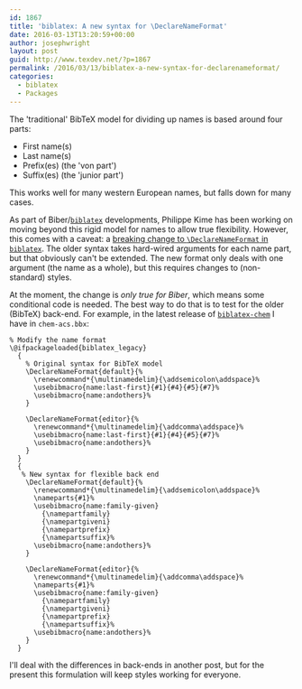 ```yaml
---
id: 1867
title: 'biblatex: A new syntax for \DeclareNameFormat'
date: 2016-03-13T13:20:59+00:00
author: josephwright
layout: post
guid: http://www.texdev.net/?p=1867
permalink: /2016/03/13/biblatex-a-new-syntax-for-declarenameformat/
categories:
  - biblatex
  - Packages
---
```

The 'traditional' BibTeX model for dividing up names is based around four parts:
<ul>
 	<li>First name(s)</li>
 	<li>Last name(s)</li>
 	<li>Prefix(es) (the 'von part')</li>
 	<li>Suffix(es) (the 'junior part')</li>
</ul>
This works well for many western European names, but falls down for many cases.

As part of Biber/<a href="http://ctan.org/plg/biblatex"><code>biblatex</code></a> developments, Philippe Kime has been working on moving beyond this rigid model for names to allow true flexibility. However, this comes with a caveat: a <a href="https://github.com/plk/biblatex/issues/372">breaking change to <code>\DeclareNameFormat</code> in <code>biblatex</code></a>. The older syntax takes hard-wired arguments for each name part, but that obviously can't be extended. The new format only deals with one argument (the name as a whole), but this requires changes to (non-standard) styles.

At the moment, the change is <em>only true for Biber</em>, which means some conditional code is needed. The best way to do that is to test for the older (BibTeX) back-end. For example, in the latest release of <a href="http://ctan.org/pkg/biblatex-chem"><code>biblatex-chem</code></a> I have in <code>chem-acs.bbx</code>:
<pre><code>% Modify the name format
\@ifpackageloaded{biblatex_legacy}
  {
    % Original syntax for BibTeX model
    \DeclareNameFormat{default}{%
      \renewcommand*{\multinamedelim}{\addsemicolon\addspace}%
      \usebibmacro{name:last-first}{#1}{#4}{#5}{#7}%
      \usebibmacro{name:andothers}%
    }

    \DeclareNameFormat{editor}{%
      \renewcommand*{\multinamedelim}{\addcomma\addspace}%
      \usebibmacro{name:last-first}{#1}{#4}{#5}{#7}%
      \usebibmacro{name:andothers}%
    }
  }
  {
   % New syntax for flexible back end
    \DeclareNameFormat{default}{%
      \renewcommand*{\multinamedelim}{\addsemicolon\addspace}%
      \nameparts{#1}%
      \usebibmacro{name:family-given}
        {\namepartfamily}
        {\namepartgiveni}
        {\namepartprefix}
        {\namepartsuffix}%
      \usebibmacro{name:andothers}%
    }

    \DeclareNameFormat{editor}{%
      \renewcommand*{\multinamedelim}{\addcomma\addspace}%
      \nameparts{#1}%
      \usebibmacro{name:family-given}
        {\namepartfamily}
        {\namepartgiveni}
        {\namepartprefix}
        {\namepartsuffix}%
      \usebibmacro{name:andothers}%
    }
  }
</code></pre>
I'll deal with the differences in back-ends in another post, but for the present this formulation will keep styles working for everyone.